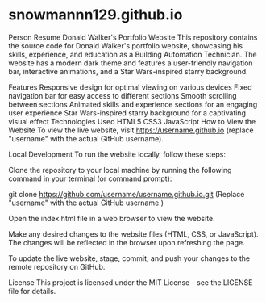 # snowmannn129.github.io
Person Resume
Donald Walker's Portfolio Website
This repository contains the source code for Donald Walker's portfolio website, showcasing his skills, experience, and education as a Building Automation Technician. The website has a modern dark theme and features a user-friendly navigation bar, interactive animations, and a Star Wars-inspired starry background.

Features
Responsive design for optimal viewing on various devices
Fixed navigation bar for easy access to different sections
Smooth scrolling between sections
Animated skills and experience sections for an engaging user experience
Star Wars-inspired starry background for a captivating visual effect
Technologies Used
HTML5
CSS3
JavaScript
How to View the Website
To view the live website, visit https://username.github.io (replace "username" with the actual GitHub username).

Local Development
To run the website locally, follow these steps:

Clone the repository to your local machine by running the following command in your terminal (or command prompt):

git clone https://github.com/username/username.github.io.git
(Replace "username" with the actual GitHub username.)

Open the index.html file in a web browser to view the website.

Make any desired changes to the website files (HTML, CSS, or JavaScript). The changes will be reflected in the browser upon refreshing the page.

To update the live website, stage, commit, and push your changes to the remote repository on GitHub.

License
This project is licensed under the MIT License - see the LICENSE file for details.
